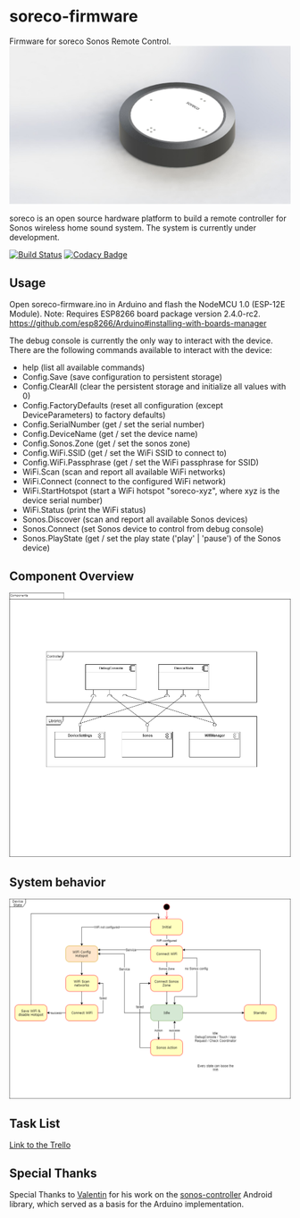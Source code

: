 # soreco-firmware
Firmware for soreco Sonos Remote Control.
![Hardware Preview](doc/soreco_hardware_preview.jpeg)

soreco is an open source hardware platform to build a remote controller for Sonos wireless home sound system.
The system is currently under development.

[![Build Status](https://travis-ci.org/soreco-project/soreco-firmware.svg?branch=develop)](https://travis-ci.org/soreco-project/soreco-firmware) 
[![Codacy Badge](https://api.codacy.com/project/badge/Grade/65e64e47425b49ffbc05d3c85264677e)](https://www.codacy.com/app/mguntli/soreco-firmware?utm_source=github.com&amp;utm_medium=referral&amp;utm_content=soreco-project/soreco-firmware&amp;utm_campaign=Badge_Grade)

## Usage
Open soreco-firmware.ino in Arduino and flash the NodeMCU 1.0 (ESP-12E Module).
Note: Requires ESP8266 board package version 2.4.0-rc2.
https://github.com/esp8266/Arduino#installing-with-boards-manager

The debug console is currently the only way to interact with the device. There are the following commands available to interact with the device:
* help (list all available commands)
* Config.Save (save configuration to persistent storage)
* Config.ClearAll (clear the persistent storage and initialize all values with 0)
* Config.FactoryDefaults (reset all configuration (except DeviceParameters) to factory defaults)
* Config.SerialNumber (get / set the serial number)
* Config.DeviceName (get / set the device name)
* Config.Sonos.Zone (get / set the sonos zone)
* Config.WiFi.SSID (get / set the WiFi SSID to connect to)
* Config.WiFi.Passphrase (get / set the WiFi passphrase for SSID)
* WiFi.Scan (scan and report all available WiFi networks)
* WiFi.Connect (connect to the configured WiFi network)
* WiFi.StartHotspot (start a WiFi hotspot "soreco-xyz", where xyz is the device serial number)
* WiFi.Status (print the WiFi status)
* Sonos.Discover (scan and report all available Sonos devices)
* Sonos.Connect (set Sonos device to control from debug console)
* Sonos.PlayState (get / set the play state ('play' | 'pause') of the Sonos device)

## Component Overview
![Device State Machine](doc/Component%20Diagram.png)

## System behavior
![Device State Machine](doc/Device%20State%20Machine.png)

## Task List
[Link to the Trello](https://trello.com/b/eYdj9IFY/firmware)

## Special Thanks
Special Thanks to [Valentin](https://github.com/vmichalak) for his work on the [sonos-controller](https://github.com/vmichalak/sonos-controller) Android library, which served as a basis for the Arduino implementation.

